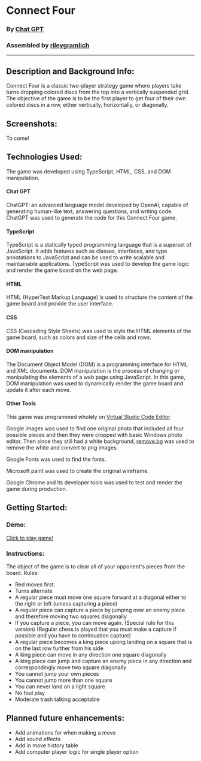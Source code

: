 # Connect Four
### By [Chat GPT](https://chat.openai.com/chat/)
### Assembled by [rileygramlich](https://github.com/rileygramlich)
---

## Description and Background Info:
Connect Four is a classic two-player strategy game where players take turns dropping colored discs from the top into a vertically suspended grid. The objective of the game is to be the first player to get four of their own colored discs in a row, either vertically, horizontally, or diagonally.

## Screenshots:
To come!
<!-- ![Screenshot of initialized game]() -->



## Technologies Used:
The game was developed using TypeScript, HTML, CSS, and DOM manipulation.

#### Chat GPT
ChatGPT: an advanced language model developed by OpenAI, capable of generating human-like text, answering questions, and writing code. ChatGPT was used to generate the code for this Connect Four game.

#### TypeScript
TypeScript is a statically typed programming language that is a superset of JavaScript. It adds features such as classes, interfaces, and type annotations to JavaScript and can be used to write scalable and maintainable applications. TypeScript was used to develop the game logic and render the game board on the web page.

#### HTML
HTML (HyperText Markup Language) is used to structure the content of the game board and provide the user interface.

#### CSS
CSS (Cascading Style Sheets) was used to style the HTML elements of the game board, such as colors and size of the cells and rows.

#### DOM manipulation
The Document Object Model (DOM) is a programming interface for HTML and XML documents. DOM manipulation is the process of changing or manipulating the elements of a web page using JavaScript. In this game, DOM manipulation was used to dynamically render the game board and update it after each move.


#### Other Tools
This game was programmed wholely on [Virtual Studio Code Editor](https://code.visualstudio.com/)

Google images was used to find one original photo that included all four possible pieces and then they were cropped with basic Windows photo editor. Then since they still had a white background, [remove.bg](https://www.remove.bg/) was used to remove the white and convert to png images.

Google Fonts was used to find the fonts.

Microsoft paint was used to create the original wireframe.

Google Chrome and its developer tools was used to test and render the game during production.

## Getting Started: 

### Demo:
[Click to play game!](https://rileygramlich.github.io/checkers/)

### Instructions:
The object of the game is to clear all of your opponent's pieces from the board.
Rules:
* Red moves first.
* Turns alternate
* A regular piece must move one square forward at a diagonal either to the right or left (unless capturing a piece)
* A regular piece can capture a piece by jumping over an enemy piece and therefore moving two squares diagonally
* If you capture a piece, you can move again. (Special rule for this version) (Regular chess is played that you must make a capture if possible and you have to continuation capture)
* A regular piece becomes a king piece upong landing on a square that is on the last row further from his side
* A king piece can move in any direction one square diagonally
* A king piece can jump and capture an enemy piece in any direction and correspondingly move two square diagonally
* You cannot jump your own pieces
* You cannot jump more than one square
* You can never land on a light square
* No foul play
* Moderate trash talking acceptable

## Planned future enhancements:
* Add animations for when making a move
* Add sound effects
* Add in move history table
* Add computer player logic for single player option
